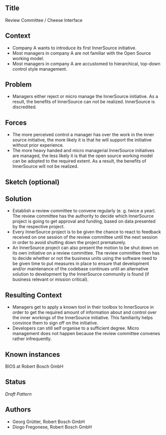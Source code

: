 ## Title

Review Committee / Cheese Interface

## Context

- Company A wants to introduce its first InnerSource initiative.
- Most managers in company A are not familiar with the Open Source working model.
- Most managers in company A are accustomed to hierarchical, top-down control style management.

## Problem

- Managers either reject or micro manage the InnerSource initiative. As a result, the benefits of InnerSource can not be realized. InnerSource is discredited.

## Forces

- The more perceived control a manager has over the work in the inner source initiative, the more likely it is that he will support the initiative without prior experience.
- The more heavy handed and micro managerial InnerSource initiatives are managed, the less likely it is that the open source working model can be adopted to the required extent. As a result, the benefits of InnerSource will not be realized.

## Sketch (optional)

## Solution

- Establish a review committee to convene regularly (e. g. twice a year). The review committee has the authority to decide which InnerSource project is going to get approval and funding, based on data presented by the respective project.
- Every InnerSource project is to be given the chance to react to feedback received on one session of the review committee until the next session in order to avoid shutting down the project prematurely. 
- An InnerSource project can also present the motion to be shut down on its own initiative on a review committee. The review committee then has to decide whether or not the business units using the software need to be given time to put measures in place to ensure that development and/or maintenance of the codebase continues until an alternative solution to development by the InnerSource community is found (if business relevant or mission critical).

## Resulting Context

- Managers get to apply a known tool in their toolbox to InnerSource in order to get the required amount of information about and control over the inner workings of the InnerSource initiative. This familiarity helps convince them to sign off on the initiative.
- Developers can still self organise to a sufficient degree. Micro management does not happen because the review committee convenes rather infrequently.

## Known instances

BIOS at Robert Bosch GmbH

## Status

_Draft Pattern_

## Authors

- Georg Grütter, Robert Bosch GmbH
- Diogo Fregonese, Robert Bosch GmbH